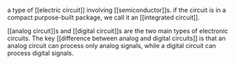 a type of [[electric circuit]] involving [[semiconductor]]s. if the circuit is in a compact purpose-built package, we call it an [[integrated circuit]].

[[analog circuit]]s and [[digital circuit]]s are the two main types of electronic circuits. The key [[difference between analog and digital circuits]] is that an analog circuit can process only analog signals, while a digital circuit can process digital signals.